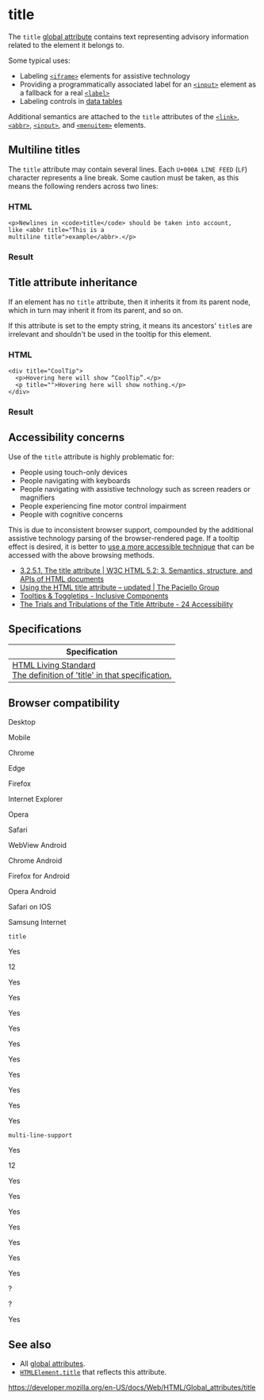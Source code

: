 title
=====

The `title` [global attribute](../global_attributes) contains text representing advisory information related to the element it belongs to.

Some typical uses:

-   Labeling [`<iframe>`](../element/iframe) elements for assistive technology
-   Providing a programmatically associated label for an [`<input>`](../element/input) element as a fallback for a real [`<label>`](../element/label)
-   Labeling controls in [data tables](../element/table)

Additional semantics are attached to the `title` attributes of the [`<link>`](../element/link), [`<abbr>`](../element/abbr), [`<input>`](../element/input), and [`<menuitem>`](../element/menuitem) elements.

Multiline titles
----------------

The `title` attribute may contain several lines. Each `U+000A LINE FEED` (`LF`) character represents a line break. Some caution must be taken, as this means the following renders across two lines:

### HTML

    <p>Newlines in <code>title</code> should be taken into account,
    like <abbr title="This is a
    multiline title">example</abbr>.</p>

### Result

Title attribute inheritance
---------------------------

If an element has no `title` attribute, then it inherits it from its parent node, which in turn may inherit it from its parent, and so on.

If this attribute is set to the empty string, it means its ancestors' `title`s are irrelevant and shouldn't be used in the tooltip for this element.

### HTML

    <div title="CoolTip">
      <p>Hovering here will show “CoolTip”.</p>
      <p title="">Hovering here will show nothing.</p>
    </div>

### Result

Accessibility concerns
----------------------

Use of the `title` attribute is highly problematic for:

-   People using touch-only devices
-   People navigating with keyboards
-   People navigating with assistive technology such as screen readers or magnifiers
-   People experiencing fine motor control impairment
-   People with cognitive concerns

This is due to inconsistent browser support, compounded by the additional assistive technology parsing of the browser-rendered page. If a tooltip effect is desired, it is better to [use a more accessible technique](https://inclusive-components.design/tooltips-toggletips/) that can be accessed with the above browsing methods.

-   [3.2.5.1. The title attribute | W3C HTML 5.2: 3. Semantics, structure, and APIs of HTML documents](https://www.w3.org/TR/html/dom.html#the-title-attribute)
-   [Using the HTML title attribute – updated | The Paciello Group](https://developer.paciellogroup.com/blog/2013/01/using-the-html-title-attribute-updated/)
-   [Tooltips & Toggletips - Inclusive Components](https://inclusive-components.design/tooltips-toggletips/)
-   [The Trials and Tribulations of the Title Attribute - 24 Accessibility](https://www.24a11y.com/2017/the-trials-and-tribulations-of-the-title-attribute/)

Specifications
--------------

<table><thead><tr class="header"><th>Specification</th></tr></thead><tbody><tr class="odd"><td><a href="https://html.spec.whatwg.org/multipage/dom.html#the-title-attribute">HTML Living Standard<br />
<span class="small">The definition of 'title' in that specification.</span></a></td></tr></tbody></table>

Browser compatibility
---------------------

Desktop

Mobile

Chrome

Edge

Firefox

Internet Explorer

Opera

Safari

WebView Android

Chrome Android

Firefox for Android

Opera Android

Safari on IOS

Samsung Internet

`title`

Yes

12

Yes

Yes

Yes

Yes

Yes

Yes

Yes

Yes

Yes

Yes

`multi-line-support`

Yes

12

Yes

Yes

Yes

Yes

Yes

Yes

Yes

?

?

Yes

See also
--------

-   All [global attributes](../global_attributes).
-   [`HTMLElement.title`](https://developer.mozilla.org/en-US/docs/Web/API/HTMLElement/title) that reflects this attribute.

<a href="https://developer.mozilla.org/en-US/docs/Web/HTML/Global_attributes/title" class="_attribution-link">https://developer.mozilla.org/en-US/docs/Web/HTML/Global_attributes/title</a>
